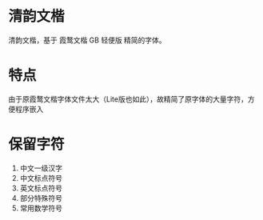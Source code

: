 # 清韵文楷
清韵文楷，基于 霞鹜文楷 GB 轻便版 精简的字体。

# 特点
由于原霞鹜文楷字体文件太大（Lite版也如此），故精简了原字体的大量字符，方便程序嵌入

# 保留字符
1. 中文一级汉字
2. 中文标点符号
3. 英文标点符号
4. 部分特殊符号
5. 常用数学符号
